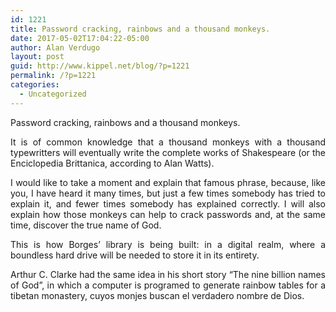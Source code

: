 ```yaml
---
id: 1221
title: Password cracking, rainbows and a thousand monkeys.
date: 2017-05-02T17:04:22-05:00
author: Alan Verdugo
layout: post
guid: http://www.kippel.net/blog/?p=1221
permalink: /?p=1221
categories:
  - Uncategorized
---
```

<p style="text-align: justify;">
  Password cracking, rainbows and a thousand monkeys.
</p>

<p style="text-align: justify;">
  It is of common knowledge that a thousand monkeys with a thousand typewritters will eventually write the complete works of Shakespeare (or the Enciclopedia Brittanica, according to Alan Watts).
</p>

<p style="text-align: justify;">
  I would like to take a moment and explain that famous phrase, because, like you, I have heard it many times, but just a few times somebody has tried to explain it, and fewer times somebody has explained correctly. I will also explain how those monkeys can help to crack passwords and, at the same time, discover the true name of God.
</p>

<p style="text-align: justify;">
  This is how Borges&#8217; library is being built: in a digital realm, where a boundless hard drive will be needed to store it in its entirety.
</p>

<p style="text-align: justify;">
  Arthur C. Clarke had the same idea in his short story &#8220;The nine billion names of God&#8221;, in which a computer is programed to generate rainbow tables for a tibetan monastery, cuyos monjes buscan el verdadero nombre de Dios.
</p>